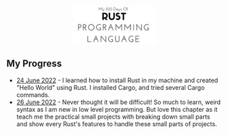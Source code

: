 <p align="center">
<img src="img/logo.png" alt="my-100-days-of-rust_logo">
</p>

## My Progress
- [24 June 2022](https://github.com/ibrahimaji/100-days-of-rust/tree/main/00-installing_and_hello_cargo) - I learned how to install Rust in my machine and created "Hello World" using Rust. I installed Cargo, and tried several Cargo commands.
- [26 June 2022](https://github.com/ibrahimaji/100-days-of-rust/tree/main/01-programming_a_guessing_game) - Never thought it will be difficult! So much to learn, weird syntax as I am new in low level programming. But love this chapter as it teach me the practical small projects with breaking down small parts and show every Rust's features to handle these small parts of projects.
